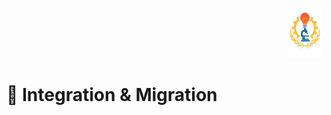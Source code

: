 <p align="right">
  <img src="https://raw.githubusercontent.com/hades-dux/Kollektive-Raeterepublik/main/Meta_und_Systemstruktur/logo_offiziell.png" alt="Logo der Kollektiven Räterepublik" height="80">
</p>

# 🧭 Integration & Migration

<!--
Autor: Fabio Weidner
Version: 1.0
Sektion: Integration & Migration
Veröffentlichung: Mai 2025

Die Kollektive Räterepublik versteht Migration als Teil gesellschaftlicher Realität.  
Integration ist ein kollektiver Prozess – getragen von Sprache, Bildung, Teilhabe und Haltung.  
Dieses Verzeichnis dokumentiert die Grundprinzipien, Verfahren und Schutzmechanismen.

---

## 📚 Inhaltsverzeichnis

| Nr. | Titel | Status |
|-----|-------|--------|
| 00 | [Glossar](./00_Glossar.md) | ✅ |
| 01 | [Gruppe Integration & Migration](./01_Handbuch_Gruppe_Integration_und_Migration.md) | ✅ |
| 02 | [Aufnahmezentren & Ersteingliederung](./02_Handbuch_Aufnahmezentren_und_Ersteingliederung.md) | ✅ |
| 03 | [Sprachbildung & Bildungszugang](./03_Handbuch_Sprachbildung_und_Bildungszugang.md) | ✅ |
| 04 | [Rechte, Schutz & Beteiligung](./04_Handbuch_Rechte_Schutz_und_Beteiligung.md) | ✅ |
| 05 | [Rückführung & internationale Kooperation](./05_Handbuch_Rueckfuehrung_und_internationale_Kooperation.md) | ✅ |
| 06 | [Asylrecht & Schutzformen](./06_Asylrecht_und_Schutzformen.md) | ✅ |

---

## 🧠 Mitwirken & Weiterentwicklung

> Dieses Verzeichnis ist offen für kollektive Beiträge.  
> Diskussionsimpulse und Ergänzungen sind im **Think Tank (Discord)** jederzeit willkommen.

---

## 🗂️ Metadaten

📅 Stand: Mai 2025  
🛠 Maintainer: Gruppe Integration & Migration  
🔐 Lizenz: Kollektive Weiterentwicklung mit Quellenangabe
